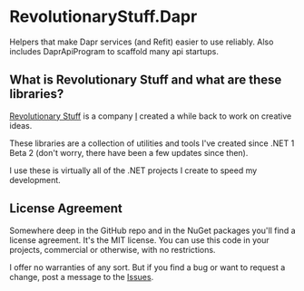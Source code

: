 # RevolutionaryStuff.Dapr
Helpers that make Dapr services (and Refit) easier to use reliably.
Also includes DaprApiProgram to scaffold many api startups.

## What is Revolutionary Stuff and what are these libraries?
[Revolutionary Stuff](https://revolutionarystuff.com/) is a company [I](https://www.jasonthomas.com/) created a while back to work on creative ideas.

These libraries are a collection of utilities and tools I've created since .NET 1 Beta 2 (don't worry, there have been a few updates since then).

I use these is virtually all of the .NET projects I create to speed my development. 

## License Agreement

Somewhere deep in the GitHub repo and in the NuGet packages you'll find a license agreement.  It's the MIT license.  You can use this code in your projects, commercial or otherwise, with no restrictions.

I offer no warranties of any sort.  But if you find a bug or want to request a change, post a message to the [Issues](https://github.com/jbt00000/RevolutionaryStuff/issues).